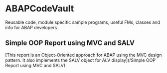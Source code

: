 # ABAPCodeVault
Reusable code, module specific sample programs, useful FMs, classes and info for ABAP developers

## Simple OOP Report using MVC and SALV
[This report is an Object-Oriented approach for ABAP using the MVC design pattern. It also implements the SALV object for ALV display](/Simple OOP Report using MVC and SALV)
